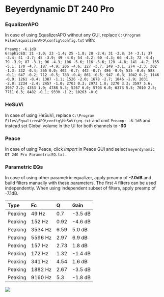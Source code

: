 # Beyerdynamic DT 240 Pro

### EqualizerAPO
In case of using EqualizerAPO without any GUI, replace `C:\Program Files\EqualizerAPO\config\config.txt`
with:
```
Preamp: -6.1dB
GraphicEQ: 21 -1.0; 23 -1.4; 25 -1.8; 28 -2.4; 31 -2.8; 34 -3.1; 37 -3.4; 41 -3.7; 45 -3.9; 49 -4.0; 54 -4.2; 60 -4.3; 66 -4.3; 72 -4.4; 79 -3.9; 87 -3.1; 96 -4.3; 106 -5.6; 116 -5.6; 128 -4.8; 141 -4.7; 155 -5.1; 170 -4.7; 187 -4.9; 206 -4.6; 227 -3.7; 249 -3.1; 274 -2.3; 302 -1.3; 332 -0.4; 365 0.0; 402 -0.7; 442 -0.7; 486 -0.9; 535 -0.6; 588 -0.1; 647 -0.2; 712 -0.5; 783 -0.4; 861 -0.5; 947 -0.3; 1042 0.2; 1146 -0.0; 1261 -0.4; 1387 -1.1; 1526 -2.0; 1678 -2.7; 1846 -2.9; 2031 -2.8; 2234 -2.4; 2457 -1.0; 2703 0.3; 2973 1.8; 3270 3.3; 3597 5.6; 3957 2.2; 4353 1.9; 4788 5.3; 5267 6.0; 5793 6.0; 6373 5.5; 7010 2.5; 7711 0.3; 8482 -0.1; 9330 -1.2; 10263 -0.0
```

### HeSuVi
In case of using HeSuVi, replace `C:\Program Files\EqualizerAPO\config\HeSuVi\eq.txt` and omit `Preamp:
-6.1dB` and instead set Global volume in the UI for both channels to **-60**

### Peace
In case of using Peace, click *Import* in Peace GUI and select `Beyerdynamic DT 240 Pro ParametricEQ.txt`.

### Parametric EQs
In case of using other parametric equalizer, apply preamp of **-7.0dB** and build filters manually
with these parameters. The first 4 filters can be used independently.
When using independent subset of filters, apply preamp of -7.1dB.

| Type    | Fc      |    Q | Gain    |
|:--------|:--------|:-----|:--------|
| Peaking | 49 Hz   | 0.7  | -3.5 dB |
| Peaking | 152 Hz  | 0.92 | -4.6 dB |
| Peaking | 3534 Hz | 6.59 | 5.0 dB  |
| Peaking | 5596 Hz | 2.97 | 6.9 dB  |
| Peaking | 157 Hz  | 2.73 | 1.8 dB  |
| Peaking | 172 Hz  | 1.32 | -1.4 dB |
| Peaking | 341 Hz  | 4.54 | 1.6 dB  |
| Peaking | 1882 Hz | 2.67 | -3.5 dB |
| Peaking | 9160 Hz | 5.3  | -1.8 dB |

![](https://raw.githubusercontent.com/jaakkopasanen/AutoEq/master/results/innerfidelity/sbaf-serious/Beyerdynamic%20DT%20240%20Pro/Beyerdynamic%20DT%20240%20Pro.png)